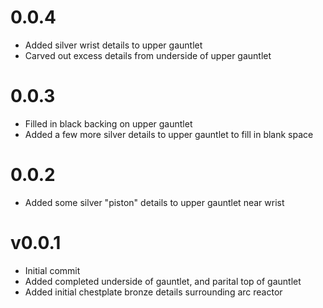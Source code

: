 # 0.0.4

- Added silver wrist details to upper gauntlet
- Carved out excess details from underside of upper gauntlet

# 0.0.3

- Filled in black backing on upper gauntlet
- Added a few more silver details to upper gauntlet to fill in blank space

# 0.0.2

- Added some silver "piston" details to upper gauntlet near wrist

# v0.0.1

- Initial commit
- Added completed underside of gauntlet, and parital top of gauntlet
- Added initial chestplate bronze details surrounding arc reactor
